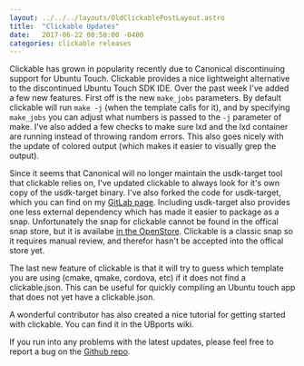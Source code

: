 ```yaml
---
layout: ../../../layouts/OldClickablePostLayout.astro
title:  "Clickable Updates"
date:   2017-06-22 00:50:00 -0400
categories: clickable releases
---
```


Clickable has grown in popularity recently due to Canonical discontinuing support
for Ubuntu Touch. Clickable provides a nice lightweight alternative to the
discontinued Ubuntu Touch SDK IDE. Over the past week I've added a few new
features. First off is the new `make_jobs` parameters. By default clickable
will run `make -j` (when the template calls for it), and by specifying `make_jobs`
you can adjust what numbers is passed to the `-j` parameter of make. I've also
added a few checks to make sure lxd and the lxd container are running instead
of throwing random errors. This also goes nicely with the update of colored
output (which makes it easier to visually grep the output).

Since it seems that Canonical will no longer maintain the usdk-target tool that
clickable relies on, I've updated clickable to always look for it's own copy
of the usdk-target binary. I've also forked the code for usdk-target, which you
can find on my [GitLab page](https://gitlab.com/bhdouglass/usdk-tools).
Including usdk-target also provides one less external dependency which has made
it easier to package as a snap. Unfortunately the snap for clickable cannot be
found in the offical snap store, but it is availabe
[in the OpenStore](https://open-store.io/snap/clickable). Clickable is a
classic snap so it requires manual review, and therefor hasn't be accepted into
the offical store yet.

The last new feature of clickable is that it will try to guess which template
you are using (cmake, qmake, cordova, etc) if it does not find a clickable.json.
This can be useful for quickly compiling an Ubuntu touch app that does not yet
have a clickable.json.

A wonderful contributor has also created a nice tutorial for getting started
with clickable. You can find it in the UBports wiki.

If you run into any problems with the latest updates, please feel free to report
a bug on the [Github repo](https://github.com/bhdouglass/clickable).
